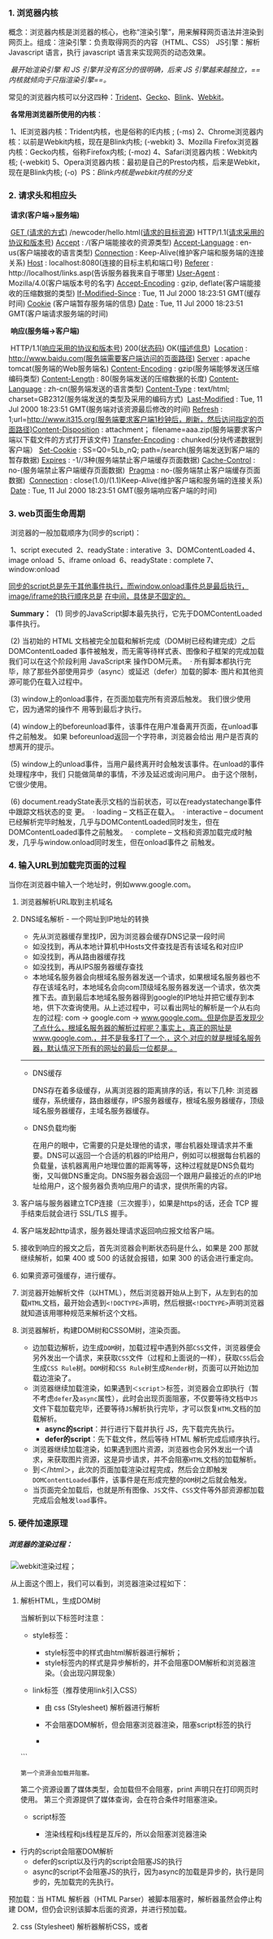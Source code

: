 ### 1. 浏览器内核

​	   概念：浏览器内核是浏览器的核心，也称“渲染引擎”，用来解释网页语法并渲染到网页上。
​	   组成：渲染引擎：负责取得网页的内容（HTML、CSS）
  	 			JS引擎：解析 Javascript 语言，执行 javascript 语言来实现网页的动态效果。

​	   *最开始渲染引擎 和  JS 引擎并没有区分的很明确，后来 JS 引擎越来越独立，==内核就倾向于只指渲染引擎==。*

​	   常见的浏览器内核可以分这四种：<u>Trident</u>、<u>Gecko</u>、<u>Blink</u>、<u>Webkit</u>。	 

​	   **各常用浏览器所使用的内核**：

​	   1、IE浏览器内核：Trident内核，也是俗称的IE内核 ; (-ms)
​	   2、Chrome浏览器内核：以前是Webkit内核，现在是Blink内核; (-webkit)
 	  3、Mozilla Firefox浏览器内核：Gecko内核，俗称Firefox内核; (-moz)
 	  4、Safari浏览器内核：Webkit内核; (-webkit)
 	  5、Opera浏览器内核：最初是自己的Presto内核，后来是Webkit，现在是Blink内核; (-o)
​	   PS：*Blink内核是webkit内核的分支*

### 2. 请求头和相应头

​	   **请求(客户端->服务端)**

​	   	<u>GET (请求的方式)</u>    /newcoder/hello.html(<u>请求的目标资源</u>) 
​		   HTTP/1.1(<u>请求采用的协议和版本号</u>)
 	  	<u>Accept</u> : */*(客户端能接收的资源类型)
  	 	<u>Accept-Language</u> : en-us(客户端接收的语言类型)
  	 	<u>Connection</u> : Keep-Alive(维护客户端和服务端的连接关系)
  	 	<u>Host</u> : localhost:8080(连接的目标主机和端口号)
  	 	<u>Referer</u> : http://localhost/links.asp(告诉服务器我来自于哪里)
  	 	<u>User-Agent</u> : Mozilla/4.0(客户端版本号的名字)
  	 	<u>Accept-Encoding</u> : gzip, deflate(客户端能接收的压缩数据的类型)
  	 	<u>If-Modified-Since</u> : Tue, 11 Jul    2000 18:23:51 GMT(缓存时间) 
  	 	<u>Cookie</u> (客户端暂存服务端的信息)
​	   	<u>Date</u> : Tue, 11 Jul 2000    18:23:51 GMT(客户端请求服务端的时间)

​	  **响应(服务端->客户端)**

​		  HTTP/1.1(<u>响应采用的协议和版本号</u>) 200(<u>状态码</u>) OK(<u>描述信息</u>)
​	      <u>Location</u> :    http://www.baidu.com(服务端需要客户端访问的页面路径) 
   	   <u>Server</u> : apache    tomcat(服务端的Web服务端名)
​    	  <u>Content-Encoding</u> :    gzip(服务端能够发送压缩编码类型) 
​    	  <u>Content-Length</u> : 80(服务端发送的压缩数据的长度) 
​          <u>Content-Language</u> : zh-cn(服务端发送的语言类型) 
   	   <u>Content-Type</u> :    text/html; charset=GB2312(服务端发送的类型及采用的编码方式)
​    	  <u>Last-Modified</u> :    Tue, 11 Jul 2000 18:23:51 GMT(服务端对该资源最后修改的时间)
​    	  <u>Refresh</u> :    1;url=http://www.it315.org(服务端要求客户端1秒钟后，刷新，然后访问指定的页面路径)
​          <u>Content-Disposition</u> : attachment； filename=aaa.zip(服务端要求客户端以下载文件的方式打开该文件)
   	   <u>Transfer-Encoding</u> :    chunked(分块传递数据到客户端） 
​		  <u>Set-Cookie</u> : SS=Q0=5Lb_nQ;    path=/search(服务端发送到客户端的暂存数据)
   	   <u>Expires</u> :    -1//3种(服务端禁止客户端缓存页面数据)
   	   <u>Cache-Control</u> :    no-(服务端禁止客户端缓存页面数据) 
​		  <u>Pragma</u> : no-(服务端禁止客户端缓存页面数据) 
​		  <u>Connection</u> : close(1.0)/(1.1)Keep-Alive(维护客户端和服务端的连接关系) 
​		  <u>Date</u> : Tue, 11 Jul 2000 18:23:51 GMT(服务端响应客户端的时间)

### 3. web页面生命周期

​		  浏览器的一般加载顺序为(同步的script)：

​		  	1、script executed
​		  	2、readyState : interative
​		  	3、DOMContentLoaded
​		  	4、image onload
​		  	5、iframe onload
​		  	6、readyState : complete
​		  	7、window:onload

​		  <u>同步的script总是先于其他事件执行，而window.onload事件总是最后执行，image/iframe的执行顺序总是</u>	  	<u>在中间，具体是不固定的。</u>


​		  **Summary：**
​					(1)  同步的JavaScript脚本最先执行，它先于DOMContentLoaded事件执行。

​					(2)  当初始的 HTML 文档被完全加载和解析完成（DOM树已经构建完成）之后DOMContentLoaded 						  事件被触发，而无需等待样式表、图像和子框架的完成加载 我们可以在这个阶段利用 JavaScript来	  					操作DOM元素。
​						  · 所有脚本都执行完毕，除了那些外部使用异步（async）或延迟（defer）加载的脚本
​						  · 图片和其他资源可能仍在载入过程中。

​				    (3)  window上的onload事件，在页面加载完所有资源后触发。 我们很少使用它，因为通常的操作不						  用等到最后才执行。

​					(4)  window上的beforeunload事件，该事件在用户准备离开页面，在unload事件之前触发。 如果						  beforeunload返回一个字符串，浏览器会给出 用户是否真的想离开的提示。

​					(5)  window上的unload事件，当用户最终离开时会触发该事件。在unload的事件处理程序中，我们						  只能做简单的事情，不涉及延迟或询问用户。 由于这个限制，它很少使用。	

​					(6)  document.readyState表示文档的当前状态，可以在readystatechange事件中跟踪文档状态的变						  更。
​						  · loading – 文档正在载入。
​						  · interactive – document已经解析完毕时触发，几乎与DOMContentLoaded同时发生，但在						    DOMContentLoaded事件之前触发。	
​						  · complete – 文档和资源加载完成时触发，几乎与window.onload同时发生，但在onload事件之							前触发。

### 4. 输入URL到加载完页面的过程

当你在浏览器中输入一个地址时，例如www.google.com。

1. 浏览器解析URL取到主机域名

2. DNS域名解析 - 一个网址到IP地址的转换

   - 先从浏览器缓存里找IP，因为浏览器会缓存DNS记录一段时间
   - 如没找到，再从本地计算机中Hosts文件查找是否有该域名和对应IP
   - 如没找到，再从路由器缓存找
   - 如没找到，再从IPS服务器缓存查找
   - 本地域名服务器会向根域名服务器发送一个请求，如果根域名服务器也不存在该域名时，本地域名会向com顶级域名服务器发送一个请求，依次类推下去。直到最后本地域名服务器得到google的IP地址并把它缓存到本地，供下次查询使用。从上述过程中，可以看出网址的解析是一个从右向左的过程: com -> google.com -> www.google.com。但是你是否发现少了点什么，根域名服务器的解析过程呢？事实上，真正的网址是www.google.com.，并不是我多打了一个.，这个.对应的就是根域名服务器，默认情况下所有的网址的最后一位都是.。

   ----

   - DNS缓存

     DNS存在着多级缓存，从离浏览器的距离排序的话，有以下几种: 浏览器缓存，系统缓存，路由器缓存，IPS服务器缓存，根域名服务器缓存，顶级域名服务器缓存，主域名服务器缓存。

   - DNS负载均衡

     在用户的眼中，它需要的只是处理他的请求，哪台机器处理请求并不重要。DNS可以返回一个合适的机器的IP给用户，例如可以根据每台机器的负载量，该机器离用户地理位置的距离等等，这种过程就是DNS负载均衡，又叫做DNS重定向。DNS服务器会返回一个跟用户最接近的点的IP地址给用户，这个服务器负责响应用户的请求，提供所需的内容。

2. 客户端与服务器建立TCP连接（三次握手），如果是https的话，还会 TCP 握手结束后就会进行 SSL/TLS 握手。

4. 客户端发起http请求，服务器处理请求返回响应报文给客户端。

7. 接收到响应的报文之后，首先浏览器会判断状态码是什么，如果是 200 那就继续解析，如果 400 或 500 的话就会报错，如果 300 的话会进行重定向。

8. 如果资源可强缓存，进行缓存。

9. 浏览器开始解析文件（以HTML），然后浏览器开始从上到下，从左到右的加载`HTML`文档，最开始会遇到`<!DOCTYPE>`声明，然后根据`<!DOCTYPE>`声明浏览器就知道该用哪种规范来解析这个文档。

10. 浏览器解析，构建DOM树和CSSOM树，渲染页面。

    - 边加载边解析，边生成`DOM`树，加载过程中遇到外部`CSS`文件，浏览器便会另外发出一个请求，来获取`CSS`文件（过程和上面说的一样），获取`CSS`后会生成`CSS Rule`树。`DOM`树和`CSS Rule`树生成`Render`树，页面可以开始边加载边渲染了。
    - 浏览器继续加载渲染，如果遇到`＜script＞`标签，浏览器会立即执行（暂不考虑`defer`及`async`属性），此时会出现页面阻塞，不仅要等待文档中`JS`文件下载加载完毕，还要等待`JS`解析执行完毕，才可以恢复`HTML`文档的加载解析。
      - **async的script**：并行进行下载并执行 JS，先下载完先执行。
      - **defer的script**：先下载文件，然后等待 HTML 解析完成后顺序执行。
    - 浏览器继续加载渲染，如果遇到图片资源，浏览器也会另外发出一个请求，来获取图片资源，这是异步请求，并不会阻塞`HTML`文档的加载解析。
    - 到＜/html＞，此次的页面加载渲染过程完成，然后会立即触发`DOMContentLoaded`事件，该事件是在形成完整的`DOM`树之后就会触发。
    - 当页面完全加载后，也就是所有图像、`JS`文件、`CSS`文件等外部资源都加载完成后会触发`load`事件。

### 5. 硬件加速原理

##### 		  浏览器的渲染过程：

​		  ![webkit渲染过程](https://segmentfault.com/img/remote/1460000017329983?w=624&h=289)；

​	  从上面这个图上，我们可以看到，浏览器渲染过程如下：

1. 解析HTML，生成DOM树

   当解析到以下标签时注意：

   - style标签：

     - style标签中的样式由html解析器进行解析；
     - style标签内的样式是异步解析的，并不会阻塞DOM解析和浏览器渲染。（会出现闪屏现象）

   - link标签（推荐使用link引入CSS）

     - 由 css (Stylesheet) 解析器进行解析

     - 不会阻塞DOM解析，但会阻塞浏览器渲染，阻塞script标签的执行

     - ```html
    <link href="index.css" rel="stylesheet">
       <link href="print.css" rel="stylesheet" media="print">
       <link href="other.css" rel="stylesheet" media="(min-width: 30em) and (orientation: landscape)">
       ```
     
       第一个资源会加载并阻塞。
    第二个资源设置了媒体类型，会加载但不会阻塞，print 声明只在打印网页时使用。
       第三个资源提供了媒体查询，会在符合条件时阻塞渲染。
     
   - script标签

     - 渲染线程和js线程是互斥的，所以会阻塞浏览器渲染
  - 行内的script会阻塞DOM解析
     - defer的script以及行内的script会阻塞JS的执行
     - async的script不会阻塞JS的执行，因为async的加载是异步的，执行是同步的，先加载完的先执行。

   预加载：当 HTML 解析器（HTML Parser）被脚本阻塞时，解析器虽然会停止构建 DOM，但仍会识别该脚本后面的资源，并进行预加载。

2.  css (Stylesheet) 解析器解析CSS，或者<style>生成CSSOM树

   - CSS解析可以与DOM解析同进行。
   - CSS解析与script的执行互斥 。
   - 在Webkit内核中进行了script执行优化，只有在JS访问CSS时才会发生互斥。

  3. 将DOM树和CSSOM树结合，生成渲染树(Render Tree)

  4. 获取DOM后分割为多个图层（如果不满足图层的创建条件，那么所有的DOM都会在根图层上）

  5. 为每个图层的节点计算样式结果（Recalculate style - 样式重计算）

  6. 为每个节点生成大小和位置（Layout -- 重排，回流）

  7. 将每个节点绘制填充到图层位图中（Paint-重绘）

       - 如果图层中某个元素需要重绘，那么整个图层都需要重绘。

  8. 图层作为纹理上传至GPU

  9. 合成多个图层到页面上生成最终屏幕图像（Composite Layers -- 合成图层）

##### **repaint**

如果只是改变某个元素的背景色、文字颜色、边框颜色等等不影响它周围或内部布局的属性，将只会引起浏览器 repaint（重绘），外观的改变。

> color、border-style、border-radius、visibility、text-decoration、background、background-image、background-position、background-repeat、background-size、outline-color、outline、outline-style、outline-width、box-shadow						 

这样可以看到，这些属性都不会修改节点的大小和位置，自然不会触发重布局，但是节点内部的渲染效果进行	   了改变，所以只需要重绘就可以了

##### **reflow**

根本原理就是元素的几何属性发生了改变，比如改变元素的宽高，元素的位置

盒子模型相关属性会触发重布局：
	width、height、padding、margin、display、border-width、border、min-height
定位属性及浮动也会触发重布局：
	top、bottom、left、right、position、float、clear
改变节点内部文字结构也会触发重布局：
	text-align、font-weight、font-family、line-height、vertival-align、white-space、overflow-y、overflow、font-size

以下操作也会触发reflow：

1. 增加、删除、修改DOM结点时，会导致reflow（修改可能只会触发repaint）
2. 移动DOM的位置
3. 修改CSS样式（修改某些样式只会repaint）
4. resize窗口的时候（移动端不会触发reflow）
5. 修改网页的默认字体时
6. 访问以下属性或方法的时候：（会强制刷新渲染队列）
   - offsetTop、offsetLeft、offsetWidth、offsetHeight
   - scrollTop、scrollLeft、scrollWidth、scrollHeight
   - clientTop、clientLeft、clientWidth、clientHeight
   - getComputedStyle()
   - getBoundingClientRect
7. display:none

​       这么多常用属性都会触发重布局，可以看到，他们的特点就是可能修改整个节点的大小或位置，所以会触发重          	   布局

> 参考：https://csstriggers.com/

##### 减少reflow和repaint

1. 不要一条条地修改DOM的样式，预先定义好class，然后修改DOM的className

2. 避免使用table布局

3. 当我们需要对DOM对一系列修改的时候，可以通过以下步骤减少回流重绘次数：
   1. 使元素脱离文档流
   2. 对其进行多次修改
   3. 将元素带回到文档中。

   该过程的第一步和第三步可能会引起回流，但是经过第一步之后，对DOM的所有修改都不会引起回流，因为它已经不在渲染树了。

   有三种方式可以让DOM脱离文档流：

   - 隐藏元素（将元素设置为display:none），应用修改，重新显示（重新设置display），这样只会产生两次refow。

   - 使用文档片段(document fragment)在当前DOM之外构建一个子树，再把它拷贝回文档。

   - 将原始元素拷贝到一个脱离文档的节点中，修改节点后，再替换原始的元素。

     ```js
     const ul = document.getElementById('list');
     const clone = ul.cloneNode(true);
     appendDataToElement(clone, data);
     ul.parentNode.replaceChild(clone, ul);
     ```

##### 图层创建条件：

1. 具有3D变化的CSS属性
2. 使用`<video>`、`<canvas>`、`<iframe>`、`<webgl>`标签
4. CSS3动画结点-animation
5. will-change属性
5. filter属性
6. 元素有一个较低的z-index值且包含一个复合层（单独有个图层）的兄弟元素（就是该元素在复合层上面渲染）

**开启硬件加速：**

将元素设置transform3D属性以及opacity属性即可开启硬件加速，opacity改变时，GPU只是降低之前已经画好的纹理alpha值来达到效果，并不需要整体的重绘，前提是该元素本身必须是一个图层。如果图层下还有其他结点，GPU也会将他们透明化

##### 渲染树：

​		   ![生成渲染树](https://segmentfault.com/img/remote/1460000017329984?w=1150&h=537)

为了构建渲染树，浏览器主要完成了以下工作：

1. 从DOM树的根节点开始遍历每个可见节点。
2. 对于每个可见的节点，找到CSSOM树中对应的规则，并应用它们。
3. 根据每个可见节点以及其对应的样式，组合生成渲染树。

不可见的节点包括：

1. script、meta、link，head标签等不会放在渲染树中。
2. 一些通过css进行隐藏的节点。比如display:none。注意，利用visibility和opacity隐藏的节点，还是会显示在渲染树上的。只有display:none的节点才不会显示在渲染树上。

### 6. 改变阻塞模式：defer与async

defer与async只对设置了src属性的script标签有效

#### defer

```html
<script src="app1.js" defer></script>
<script src="app2.js" defer></script>
<script src="app3.js" defer></script>
```

defer 属性表示延迟执行引入的 JavaScript，即这段 JavaScript 加载时 HTML 并未停止解析，这两个过程是并行的。整个 document 解析完并且 defer-script 也加载完成之后（这两件事情的顺序无关），会执行所有由 defer-script 加载的 JavaScript 代码，然后触发 DOMContentLoaded 事件。

defer 不会改变 script 中代码的执行顺序，示例代码会按照 1、2、3 的顺序执行。所以，defer 与相比普通 script，有两点区别：

1. 载入 JavaScript 文件时不阻塞 HTML 的解析
2. 执行阶段被放到 HTML 标签解析完成之后。

#### async

```html
<script src="app.js" async></script>
<script src="ad.js" async></script>
<script src="statistics.js" async></script>
```

async 属性表示异步执行引入的 JavaScript，与 defer 的区别在于，如果已经加载好，就会开始执行——无论此刻是 HTML 解析阶段还是 DOMContentLoaded 触发之后。这种方式加载的 JavaScript 依然会阻塞 load 事件。换句话说，async-script 可能在 DOMContentLoaded 触发之前或之后执行，但一定在 load 触发之前执行。多个 async-script 的执行顺序是不确定的。值得注意的是，向 document 动态添加 script 标签时，async 属性默认是 true。

### 7. XSS(Cross-Site Scripting) - 跨站脚本攻击

XSS是一种代码注入攻击。攻击者通过在目标网站上注入恶意脚本，使之在用户的浏览器上运行。利用这些恶意脚本，攻击者可获取用户的敏感信息如 Cookie、SessionID 等，进而危害数据安全。

XSS 的本质是：恶意代码未经过滤，与网站正常的代码混在一起；浏览器无法分辨哪些脚本是可信的，导致恶意脚本被执行。而由于直接在用户的终端执行，恶意代码能够直接获取用户的信息，或者利用这些信息冒充用户向网站发起攻击者定义的请求。在部分情况下，由于输入的限制，注入的恶意脚本比较短。但可以通过引入外部的脚本，并由浏览器执行，来完成比较复杂的攻击策略。

---

#### **分类：**			![img](https://img-blog.csdnimg.cn/20190122170214530.png?x-oss-process=image/watermark,type_ZmFuZ3poZW5naGVpdGk,shadow_10,text_aHR0cHM6Ly9ibG9nLmNzZG4ubmV0L3FxXzM1MzkzNjkz,size_16,color_FFFFFF,t_70)

1. 攻击者将恶意代码提交到目标网站的数据库中。
2. 用户打开目标网站时，网站服务端将恶意代码从数据库取出，拼接在 HTML 中返回给浏览器。
3. 用户浏览器接收到响应后解析执行，混在其中的恶意代码也被执行。
4. 恶意代码窃取用户数据并发送到攻击者的网站，或者冒充用户的行为，调用目标网站接口执行攻击者指定的操作。

这种攻击常见于带有用户保存数据的网站功能，如论坛发帖、商品评论、用户私信等。

![img](https://img-blog.csdnimg.cn/20190122170105110.png?x-oss-process=image/watermark,type_ZmFuZ3poZW5naGVpdGk,shadow_10,text_aHR0cHM6Ly9ibG9nLmNzZG4ubmV0L3FxXzM1MzkzNjkz,size_16,color_FFFFFF,t_70)

1. 攻击者构造出包含恶意代码的 URL。
2. 用户打开带有恶意代码的 URL 时，网站服务端将恶意代码从 URL 中取出，拼接在 HTML 中返回给浏览器。
3. 用户浏览器接收到响应后解析执行，混在其中的恶意代码也被执行。
4. 恶意代码窃取用户数据并发送到攻击者的网站，或者冒充用户的行为，调用目标网站接口执行攻击者指定的操作。

> 反射型 XSS 跟存储型 XSS 的区别是：存储型 XSS 的恶意代码存在数据库里，反射型 XSS 的恶意代码存在 URL 里。
>
> 反射型 XSS 漏洞常见于通过 URL 传递参数的功能，如网站搜索、跳转等。由于需要用户主动打开恶意的 URL 才能生效，攻击者往往会结合多种手段诱导用户点击。

##### DOM 型 XSS

1. 攻击者构造出包含恶意代码的 URL。
2. 用户打开带有恶意代码的 URL。
3. 用户浏览器接收到响应后解析执行，前端 JavaScript 取出 URL 中的恶意代码并执行。
4. 恶意代码窃取用户数据并发送到攻击者的网站，或者冒充用户的行为，调用目标网站接口执行攻击者指定的操作。

> DOM 型 XSS 跟前两种 XSS 的区别：DOM 型 XSS 攻击中，取出和执行恶意代码都由浏览器端完成，属于前端 JavaScript 自身的安全漏洞，而其他两种 XSS 属于服务端取出恶意代码。

#### XSS攻击的预防

预防存储型和反射型 XSS 攻击：

> 存储型和反射型 XSS 都是在服务端取出恶意代码后，插入到响应 HTML 里的，攻击者刻意编写的“数据”被内嵌到“代码”中，被浏览器所执行。

1. 纯前端渲染，把数据和代码分开

   - 浏览器先加载一个静态 HTML，此 HTML 中不包含任何跟业务相关的数据。
   - 然后浏览器执行 HTML 中的 JavaScript。
   - JavaScript 通过 Ajax 加载业务数据，调用 DOM API 更新到页面上。

   在纯前端渲染中，我们会明确的告诉浏览器：下面要设置的内容是文本（.innerText），还是属性（.setAttribute），还是样式（.style）等等。浏览器不会被轻易的被欺骗，执行预期外的代码了。

2. 转义HTML

   如果拼接 HTML 是必要的，就需要采用合适的转义库，对 HTML 模板各处插入点进行充分的转义。

预防DOM 型 XSS 攻击：

> DOM 型 XSS 攻击，实际上就是网站前端 JavaScript 代码本身不够严谨，把不可信的数据当作代码执行了。

在使用 `.innerHTML`、`.outerHTML`、`document.write()` 时要特别小心，不要把不可信的数据作为 HTML 插到页面上，而应尽量使用 `.textContent`、`.setAttribute()` 等。

DOM 中的内联事件监听器，如 `location`、`onclick`、`onerror`、`onload`、`onmouseover` 等，`<a>` 标签的 `href` 属性，JavaScript 的 `eval()`、`setTimeout()`、`setInterval()` 等，都能把字符串作为代码运行。如果不可信的数据拼接到字符串中传递给这些 API，很容易产生安全隐患，请务必避免。

##### 其他XSS防范措施

1. CSP（内容安全策略）实质就是白名单制度，开发者明确告诉客户端，哪些外部资源可以加载和执行，大大增强了网页的安全性。

   通过两种方式来开启 CSP：

   - 设置 HTTP Header 中的 `Content-Security-Policy`
   - 设置 `meta` 标签的方式 `<meta http-equiv="Content-Security-Policy">`

2. 输入内容长度控制

   对于不受信任的输入，都应该限定一个合理的长度。虽然无法完全防止 XSS 发生，但可以增加 XSS 攻击的难度。

3. `HTTPOnly Cookie`: 禁止 JavaScript 读取某些敏感 Cookie，攻击者完成 XSS 注入后也无法窃取此 Cookie。


> 参考：https://segmentfault.com/a/1190000016551188

### 8. CSRF(Cross-site request forgery) - 跨站请求伪造

攻击者诱导受害者进入第三方网站，在第三方网站中，向被攻击网站发送跨站请求。利用受害者在被攻击网站已经获取的注册凭证，绕过后台的用户验证，达到冒充用户对被攻击的网站执行某项操作的目的。

#### 攻击原理过程

1. 用户C打开浏览器，访问网站A，输入用户名和密码请求登录网站A；

2. 在用户信息通过验证后，网站A产生Cookie信息并返回给浏览器，此时用户C登录网站A成功，可以正常发送请求到网站A；

3. 用户未退出网站A之前，在同一浏览器中，打开一个TAB页访问网站B；

4. 网站B接收到用户请求后，返回一些攻击性代码，并发出一个请求要求访问网站A；


   5. 浏览器在接收到这些攻击性代码后，根据网站B的请求，在用户不知情的情况下携带Cookie信息，向网站A发出请求。网站A并不知道该请求其实是由B发起的，所以会根据用户C的Cookie信息以C的权限处理该请求，导致来自网站B的恶意代码被执行。 

> 可以这样来理解：
> 攻击者盗用了用户的身份，以用户的名义发送恶意请求，对服务器来说这个请求是完全合法的，但是却完成了攻击者所期望的一个操作，比如以你的名义发送邮件、发消息，盗取你的账号，添加系统管理员，甚至于购买商品、虚拟货币转账等。

#### 防御CSRF攻击：

1. 验证 HTTP Referer 字段

   根据 HTTP 协议，在 HTTP 头中有一个字段叫 Referer，它记录了该 HTTP 请求的来源地址。因此，要防御 CSRF 攻击，银行网站只需要对于每一个转账请求验证其 Referer 值，如果是以 bank.example 开头的域名，则说明该请求是来自银行网站自己的请求，是合法的。如果 Referer 是其他网站的话，则有可能是黑客的 CSRF 攻击，拒绝该请求。

   **缺点：**

   - Referer 的值是由浏览器提供的，把安全性都依赖于第三方（即浏览器）来保障，从理论上来讲，这样并不安全。事实上，对于某些浏览器，比如 IE6 或 FF2，目前已经有一些方法可以篡改 Referer 值。
   - 即便是使用最新的浏览器，黑客无法篡改 Referer 值，但因为 Referer 值会记录下用户的访问来源，有些用户认为这样会侵犯到他们自己的隐私权，因此，用户自己可以设置浏览器使其在发送请求时不再提供 Referer。

2. 在请求地址中添加 token 并验证

   可以要求所有的用户请求都携带一个CSRF攻击者无法获取到的Token。服务器通过校验请求是否携带正确的Token，来把正常的请求和攻击的请求区分开，也可以防范CSRF的攻击。在 HTTP 请求中以参数的形式加入一个随机产生的 token，并在服务器端建立一个拦截器来验证这个 token，如果请求中没有 token 或者 token 内容不正确，则认为可能是 CSRF 攻击而拒绝该请求。

   token 可以在用户登陆后产生并放于 session 之中，然后在每次请求时把 token 从 session 中拿出，与请求中的 token 进行比对。

   **缺点：**

   - 在一个网站中，可以接受请求的地方非常多，要对于每一个请求都加上 token 是很麻烦的，并且很容易漏掉，通常使用的方法就是在每次页面加载时，使用 javascript 遍历整个 dom 树，对于 dom 中所有的 a 和 form 标签后加入 token。这样可以解决大部分的请求，但是对于在页面加载之后动态生成的 html 代码，这种方法就没有作用，还需要程序员在编码时手动添加 token。
   - 难以保证 token 本身的安全。特别是在一些论坛之类支持用户自己发表内容的网站，黑客可以在上面发布自己个人网站的地址。由于系统也会在这个地址后面加上 token，黑客可以在自己的网站上得到这个 token，并马上就可以发动 CSRF 攻击。为了避免这一点，系统可以在添加 token 的时候增加一个判断，如果这个链接是链到自己本站的，就在后面添加 token，如果是通向外网则不加。不过，即使这个 csrftoken 不以参数的形式附加在请求之中，黑客的网站也同样可以通过 Referer 来得到这个 token 值以发动 CSRF 攻击。这也是一些用户喜欢手动关闭浏览器 Referer 功能的原因。

3. 把token放到 HTTP 头中自定义的属性里

   通过 XMLHttpRequest 这个类，可以一次性给所有该类请求加上 csrftoken 这个 HTTP 头属性，并把 token 值放入其中。这样解决了上种方法在请求中加入 token 的不便，同时，通过 XMLHttpRequest 请求的地址不会被记录到浏览器的地址栏，也不用担心 token 会透过 Referer 泄露到其他网站中去。

   **缺点：**

   - XMLHttpRequest 请求通常用于 Ajax 方法中对于页面局部的异步刷新，并非所有的请求都适合用这个类来发起。
   - 通过该类请求得到的页面不能被浏览器所记录下，从而不能进行前进，后退，刷新，收藏等操作，给用户带来不便。
   - 对于没有进行 CSRF 防护的遗留系统来说，要采用这种方法来进行防护，要把所有请求都改为 XMLHttpRequest 请求，这样几乎是要重写整个网站，这代价无疑是不能接受的。

4. 验证码

   每次的用户提交都需要用户在表单中填写一个图片上的随机字符串。

5. 对Cookie设置SameSite属性

   该属性表示 Cookie 不随着跨域请求发送，可以很大程度减少 CSRF 的攻击，但是该属性目前并不是所有浏览器都兼容。

> 参考：https://blog.csdn.net/weixin_39944891/article/details/96290843?utm_medium=distribute.pc_relevant.none-task-blog-searchFromBaidu-1.not_use_machine_learn_pai&depth_1-utm_source=distribute.pc_relevant.none-task-blog-searchFromBaidu-1.not_use_machine_learn_pai。

### 9. 浏览器缓存

浏览器的缓存机制是根据HTTP请求报文和响应报文的缓存标识进行的。

1、浏览器每次拿到返回的请求结果都会将该结果和缓存标识存入浏览器缓存中

2、浏览器每次发起请求，都会先在浏览器缓存中查找该请求的结果以及缓存标识

为了方便大家理解，这里我们根据是否需要向服务器重新发起HTTP请求将缓存过程分为两个部分，分别是**强制缓存**和**协商缓存** 。

#### 强制缓存

向浏览器缓存查找该请求结果，并根据该结果的缓存规则来决定是否使用该缓存结果的过程，强制缓存的情况主要有三种(暂不分析协商缓存过程)：

1. 浏览器缓存不存在该缓存结果和缓存标识，强制缓存失效，则直接向服务器发起请求（跟第一次发起请求一	致）。

2. 浏览器缓存存在该缓存结果和缓存标识，但是结果已经失效，强制缓存失效，则使用协商缓存。

3. 浏览器缓存存在该缓存结果和缓存标识，且该结果没有失效，强制缓存生效，直接返回该结果。

##### 缓存规则

当浏览器向服务器发送请求的时候，服务器会将**缓存规则**放入HTTP响应报文头中和请求结果一起返回给浏览器，**控制强制缓存的字段分别是Expires和Cache-Control**，其中Cache-Conctrol的优先级比Expires高。

1. **Expires**

   Expires是控制网页缓存的字段，其值是服务器返回该请求结果缓存的到期时间，即再次发送请求时，如果客户端的时间小于Expires的值时，直接使用缓存结果。

   Expires控制缓存的原理是使用**客户端的时间**与**服务端返回的时间**做对比，如果服务器时间和客户端时间不一致，可能会出现问题。那么Expires强制缓存就毫无意义。所以Expires已经被Cache-Control替代

2. **Cache-Control**

   在HTTP/1.1中，Cache-Control是最重要的规则，主要用于控制网页缓存，主要取值为：

   （1）**public**：所有内容都将被缓存（客户端和代理服务器都可缓存）

   （2）**private**：所有内容只有客户端可以缓存，**Cache-Control的默认取值**

   （3）**no-cache**：客户端缓存内容，但是是否使用缓存则需要经过协商缓存来验证决定

   （4）**no-store**：所有内容都不会被缓存，即不使用强制缓存，也不使用协商缓存

   （5）**max-age=xxx (xxx is numeric)**：缓存内容将在xxx秒后失效

   Cache-Control为max-age=600，意思就是说在600秒内再次发起该请求，则会直接使用缓存结果，强制缓存生效。

   注：在无法确定客户端的时间是否与服务端的时间同步的情况下，Cache-Control相比于expires是更好的选择，所以同时存在时，只有Cache-Control生效。

##### 强制缓存存放的位置

分别为**from memory cache** 和 **from disk cache**。

from memory cache代表使用内存中的缓存，from disk cache则代表使用的是硬盘中的缓存，浏览器读取缓存的顺序为memory –> disk。

**内存缓存(from memory cache)**，内存缓存具有两个特点，分别是**快速读取**和**时效性**：

1. **快速读取**：内存缓存会将编译解析后的文件，直接存入该进程的内存中，占据该进程一定的内存资源，以方便下次运行使用时的快速读取。
2. **时效性**：一旦该进程关闭，则该进程的内存则会清空。

**硬盘缓存(from disk cache)**：硬盘缓存则是直接将缓存写入硬盘文件中，读取缓存需要对该缓存存放的硬盘文件进行I/O操作，然后重新解析该缓存内容，读取复杂，速度比内存缓存慢。

在浏览器中，浏览器会在**js和图片等文件解析执行后直接存入内存缓存中**，那么当刷新页面时只需直接从内存缓存中读取(from memory cache)；而**css文件则会存入硬盘文件**中，所以每次渲染页面都需要从硬盘读取缓存(from disk cache)。

#### 协商缓存

**协商缓存就是强制缓存失效后，浏览器携带缓存标识向服务器发起请求，由服务器根据缓存标识决定是否使用缓存的过程**，主要有以下两种情况：

1. 协商缓存生效，返回304
2. 协商缓存失败，返回200和请求结果

协商缓存的标识也是在响应报文的HTTP头中和请求结果一起返回给浏览器的，控制协商缓存的字段分别有：**Last-Modified / If-Modified-Since和Etag / If-None-Match**，其中Etag / If-None-Match的优先级比Last-Modified / If-Modified-Since高。

**Last-Modified / If-Modified-Since**：

Last-Modified是服务器响应请求时，返回该资源文件在服务器最后被修改的时间

If-Modified-Since是客户端再次发起该请求时，携带上次请求返回的Last-Modified值(通过此字段值告诉服务器该资源上次请求返回的最后被修改时间)。服务器收到该请求，则会根据If-Modified-Since的字段值与该资源在服务器的最后被修改时间做对比，若服务器的资源最后被修改时间大于If-Modified-Since的字段值，则重新返回资源，状态码为200；否则则返回304，代表资源无更新，可继续使用缓存文件。

**Etag / If-None-Match**

Etag是服务器响应请求时，返回当前资源文件的一个唯一标识(由服务器生成)

If-None-Match是客户端再次发起该请求时，携带上次请求返回的唯一标识Etag值。服务器收到该请求后，则会根据If-None-Match的字段值与该资源在服务器的Etag值做对比，一致则返回304，代表资源无更新，继续使用缓存文件；不一致则重新返回资源文件，状态码为200。

注：Etag / If-None-Match优先级高于Last-Modified / If-Modified-Since，同时存在则只有Etag / If-None-Match生效。

**Etag / If-None-Match相比Last-Modified / If-Modified-Since的优点**

- Last-Modified标注的最后修改只能精确到秒级，如果某些文件在1秒钟以内被修改多次的话，应该用Etag / If-None-Match
- 如果某些文件会被周期性的更改，无论内容有没有发生任何变化，但Last-Modified却改变了，这时候应该用Etag / If-None-Match

#### 总结

强制缓存优先于协商缓存进行，若强制缓存(Expires和Cache-Control)生效则直接使用缓存，若不生效则进行协商缓存(Last-Modified / If-Modified-Since和Etag / If-None-Match)，协商缓存由服务器决定是否使用缓存，若协商缓存失效，那么代表该请求的缓存失效，重新获取请求结果，再存入浏览器缓存中；生效则返回304，继续使用缓存。